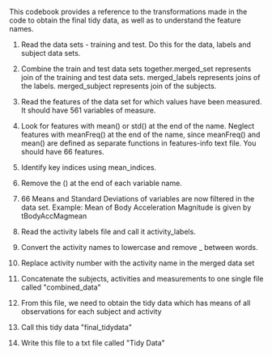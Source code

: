 This codebook provides a reference to the transformations made in the code to obtain the final tidy data, as well as to understand the feature names.

1. Read the data sets - training and test. Do this for the data, labels and subject data sets.

2. Combine the train and test data sets together.merged_set represents join of the training and test data sets. merged_labels represents joins of the labels. merged_subject represents join of the subjects.

3. Read the features of the data set for which values have been measured. It should have 561 variables of measure.

4. Look for features with mean() or std() at the end of the name. Neglect features with meanFreq() at the end of the name,
since meanFreq() and mean() are defined as separate functions in features-info text file. You should have 66 features.

5. Identify key indices using mean_indices.

6. Remove the () at the end of each variable name. 

7. 66 Means and Standard Deviations of variables are now filtered in the data set. Example: Mean of Body Acceleration Magnitude is given by tBodyAccMagmean

8. Read the activity labels file and call it activity_labels.

9. Convert the activity names to lowercase and remove _ between words.

10. Replace activity number with the activity name in the merged data set

11. Concatenate the subjects, activities and measurements to one single file called "combined_data"

12. From this file, we need to obtain the tidy data which has means of all observations for each subject and activity

13. Call this tidy data "final_tidydata"

14. Write this file to a txt file called "Tidy Data"